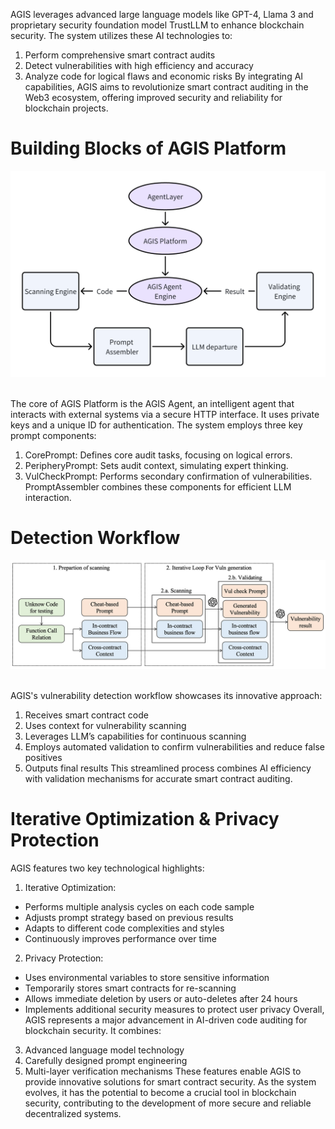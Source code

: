 AGIS leverages advanced large language models like GPT-4,  Llama 3 and proprietary security foundation model TrustLLM to enhance blockchain security. The system utilizes these AI technologies to:

1. Perform comprehensive smart contract audits
2. Detect vulnerabilities with high efficiency and accuracy
3. Analyze code for logical flaws and economic risks
By integrating AI capabilities, AGIS aims to revolutionize smart contract auditing in the Web3 ecosystem, offering improved security and reliability for blockchain projects.
# Building Blocks of AGIS Platform
![Building Blocks of AGIS Platform](./img/BuildingBlocksofAGISPlatform.png "BuildingBlocksofAGISPlatform")

<br>
The core of AGIS Platform is the AGIS Agent, an intelligent agent that interacts with external systems via a secure HTTP interface. It uses private keys and a unique ID for authentication. The system employs three key prompt components:

1. CorePrompt: Defines core audit tasks, focusing on logical errors.
2. PeripheryPrompt: Sets audit context, simulating expert thinking.
3. VulCheckPrompt: Performs secondary confirmation of vulnerabilities.
PromptAssembler combines these components for efficient LLM interaction.

# Detection Workflow
![Detection Workflow](./img/DetectionWorkflow.png "DetectionWorkflow")

<br>
AGIS's vulnerability detection workflow showcases its innovative approach:

1. Receives smart contract code
2. Uses context for vulnerability scanning
3. Leverages LLM’s capabilities for continuous scanning
4. Employs automated validation to confirm vulnerabilities and reduce false positives
5. Outputs final results
This streamlined process combines AI efficiency with validation mechanisms for accurate smart contract auditing.
# Iterative Optimization & Privacy Protection
AGIS features two key technological highlights:

1. Iterative Optimization:
  - Performs multiple analysis cycles on each code sample
  - Adjusts prompt strategy based on previous results
  - Adapts to different code complexities and styles
  - Continuously improves performance over time
2. Privacy Protection:
  - Uses environmental variables to store sensitive information
  - Temporarily stores smart contracts for re-scanning
  - Allows immediate deletion by users or auto-deletes after 24 hours
  - Implements additional security measures to protect user privacy
Overall, AGIS represents a major advancement in AI-driven code auditing for blockchain security. It combines:
3. Advanced language model technology
4. Carefully designed prompt engineering
5. Multi-layer verification mechanisms
These features enable AGIS to provide innovative solutions for smart contract security. As the system evolves, it has the potential to become a crucial tool in blockchain security, contributing to the development of more secure and reliable decentralized systems.
